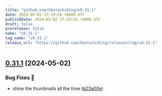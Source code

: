 ```yaml
---
title: "github.com/hbstack/blog/v0.31.1"
date: 2024-05-02 17:19:24 +0000 UTC
publishDate: 2024-05-02 17:19:41 +0000 UTC
draft: false
prerelease: false
name: "v0.31.1"
tag_name: "v0.31.1"
release_url: "https://github.com/hbstack/blog/releases/tag/v0.31.1"
---
```


## [0.31.1](https://github.com/hbstack/blog/compare/v0.31.0...v0.31.1) (2024-05-02)


### Bug Fixes 🐞

* show the thumbnails all the time ([b23a00e](https://github.com/hbstack/blog/commit/b23a00e0822b5236d3e613daf173f9f7880c0243))
